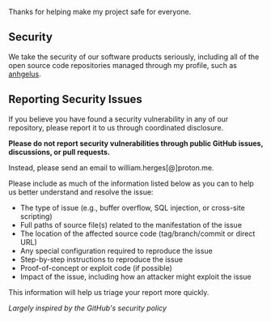 Thanks for helping make my project safe for everyone.

## Security

We take the security of our software products seriously, including all of the open source code repositories managed through my profile, such as [anhgelus](https://github.com/anhgelus).

## Reporting Security Issues

If you believe you have found a security vulnerability in any of our repository, please report it to us through coordinated disclosure.

**Please do not report security vulnerabilities through public GitHub issues, discussions, or pull requests.**

Instead, please send an email to william.herges[@]proton.me.

Please include as much of the information listed below as you can to help us better understand and resolve the issue:

* The type of issue (e.g., buffer overflow, SQL injection, or cross-site scripting)
* Full paths of source file(s) related to the manifestation of the issue
* The location of the affected source code (tag/branch/commit or direct URL)
* Any special configuration required to reproduce the issue
* Step-by-step instructions to reproduce the issue
* Proof-of-concept or exploit code (if possible)
* Impact of the issue, including how an attacker might exploit the issue

This information will help us triage your report more quickly.

*Largely inspired by the GitHub's security policy*
